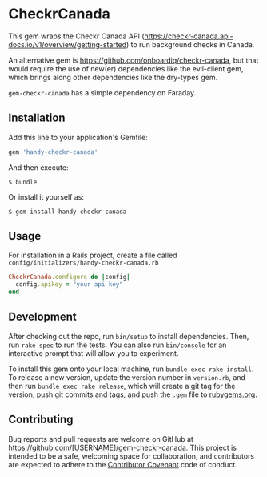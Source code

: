 # CheckrCanada

This gem wraps the Checkr Canada API (https://checkr-canada.api-docs.io/v1/overview/getting-started) to run background checks in Canada.

An alternative gem is https://github.com/onboardiq/checkr-canada, but that would require the use of new(er) dependencies like the evil-client gem, which brings along other dependencies like the dry-types gem.

`gem-checkr-canada` has a simple dependency on Faraday.

## Installation

Add this line to your application's Gemfile:

```ruby
gem 'handy-checkr-canada'
```

And then execute:

    $ bundle

Or install it yourself as:

    $ gem install handy-checkr-canada

## Usage

For installation in a Rails project, create a file called
`config/initializers/handy-checkr-canada.rb`

```ruby
CheckrCanada.configure do |config|
  config.apikey = "your api key"
end
```

## Development

After checking out the repo, run `bin/setup` to install dependencies. Then, run `rake spec` to run the tests. You can also run `bin/console` for an interactive prompt that will allow you to experiment.

To install this gem onto your local machine, run `bundle exec rake install`. To release a new version, update the version number in `version.rb`, and then run `bundle exec rake release`, which will create a git tag for the version, push git commits and tags, and push the `.gem` file to [rubygems.org](https://rubygems.org).

## Contributing

Bug reports and pull requests are welcome on GitHub at https://github.com/[USERNAME]/gem-checkr-canada. This project is intended to be a safe, welcoming space for collaboration, and contributors are expected to adhere to the [Contributor Covenant](http://contributor-covenant.org) code of conduct.

